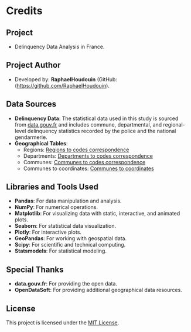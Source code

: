 # Credits

## Project 
- Delinquency Data Analysis in France.
  
## Project Author
- Developed by: **RaphaelHoudouin** (GitHub: (https://github.com/RaphaelHoudouin).

## Data Sources
- **Delinquency Data**: The statistical data used in this study is sourced from [data.gouv.fr](https://www.data.gouv.fr) and includes commune, departmental, and regional-level delinquency statistics recorded by the police and the national gendarmerie.
- **Geographical Tables**:
  - Regions: [Regions to codes correspondence](https://public.opendatasoft.com/explore/dataset/anciennes-nouvelles-regions/table/?flg=fr-fr)
  - Departments: [Departments to codes correspondence](https://public.opendatasoft.com/explore/dataset/georef-france-departement/export/?disjunctive.reg_name&disjunctive.dep_name&sort=year)
  - Communes: [Communes to codes correspondence](https://www.data.gouv.fr/fr/datasets/code-officiel-geographique-cog/)
  - Communes to coordinates: [Communes to coordinates](https://www.data.gouv.fr/fr/datasets/villes-de-france/#/resources)

## Libraries and Tools Used
- **Pandas**: For data manipulation and analysis.
- **NumPy**: For numerical operations.
- **Matplotlib**: For visualizing data with static, interactive, and animated plots.
- **Seaborn**: For statistical data visualization.
- **Plotly**: For interactive plots.
- **GeoPandas**: For working with geospatial data.
- **Scipy**: For scientific and technical computing.
- **Statsmodels**: For statistical modeling.

## Special Thanks
- **data.gouv.fr**: For providing the open data.
- **OpenDataSoft**: For providing additional geographical data resources.

## License
This project is licensed under the [MIT License](LICENSE).
